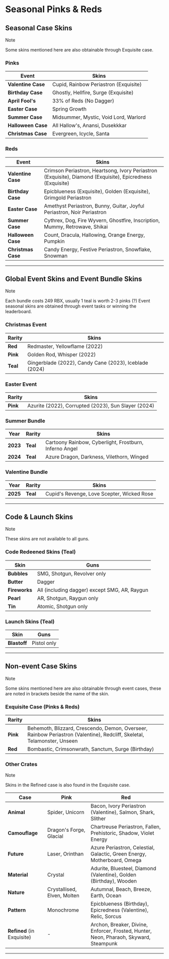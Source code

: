 # Seasonal Pinks & Reds

## Seasonal Case Skins

> [!NOTE]  
> Some skins mentioned here are also obtainable through Exquisite case.

### Pinks
| Event              | Skins                                      |
|-------------------|------------------------------------------|
| **Valentine Case** | Cupid, Rainbow Periastron (Exquisite)    |
| **Birthday Case**  | Ghostly, Hellfire, Surge (Exquisite)     |
| **April Fool's**   | 33% of Reds (No Dagger)                  |
| **Easter Case**    | Spring Growth                            |
| **Summer Case**    | Midsummer, Mystic, Void Lord, Warlord    |
| **Halloween Case** | All Hallow's, Anansi, Dusekkkar          |
| **Christmas Case** | Evergreen, Icycle, Santa                 |

### Reds
| Event              | Skins                                      |
|-------------------|------------------------------------------|
| **Valentine Case** | Crimson Periastron, Heartsong, Ivory Periastron (Exquisite), Diamond (Exquisite), Epicredness (Exquisite)            |
| **Birthday Case**  | Epicblueness (Exquisite), Golden (Exquisite), Grimgold Periastron                      |
| **Easter Case**    | Amethyst Periastron, Bunny, Guitar, Joyful Periastron, Noir Periastron |
| **Summer Case**    | Cythrex, Dog, Fire Wyvern, Ghostfire, Inscription, Mummy, Retrowave, Shikai |
| **Halloween Case** | Count, Dracula, Hallowing, Orange Energy, Pumpkin |
| **Christmas Case** | Candy Energy, Festive Periastron, Snowflake, Snowman |

---

## Global Event Skins and Event Bundle Skins

> [!NOTE]  
> Each bundle costs 249 RBX, usually 1 teal is worth 2-3 pinks (?)
> Event seasonal skins are obtained through event tasks or winning the leaderboard.

### Christmas Event
| Rarity  | Skins                                      |
|--------|------------------------------------------|
| **Red**  | Redmaster, Yellowflame (2022)                |
| **Pink** | Golden Rod, Whisper (2022)                   |
| **Teal**  | Gingerblade (2022), Candy Cane (2023), Iceblade (2024) |

### Easter Event
| Rarity  | Skins                                      |
|--------|------------------------------------------|
| **Pink** | Azurite (2022), Corrupted (2023), Sun Slayer (2024) |

### Summer Bundle
| Year  | Rarity  | Skins                                      |
|-------|-------|------------------------------------------|
| **2023**  | **Teal** | Cartoony Rainbow, Cyberlight, Frostburn, Inferno Angel |
| **2024**  | **Teal** | Azure Dragon, Darkness, Vilethorn, Winged |

### Valentine Bundle
| Year  | Rarity  | Skins                                      |
|-------|-------|------------------------------------------|
| **2025**  | **Teal** | Cupid's Revenge, Love Scepter, Wicked Rose |

---

## Code & Launch Skins

> [!NOTE]  
> These skins are not available to all guns.

### Code Redeened Skins (Teal)
| Skin       | Guns                                        |
|-----------|------------------------------------------|
| **Bubbles**   | SMG, Shotgun, Revolver only              |
| **Butter**    | Dagger                                    |
| **Fireworks** | All (including dagger) except SMG, AR, Raygun |
| **Pearl**     | AR, Shotgun, Raygun only                 |
| **Tin**       | Atomic, Shotgun only                     |

### Launch Skins (Teal)
| Skin     | Guns                |
|---------|--------------------|
| **Blastoff** | Pistol only        |

---

## Non-event Case Skins

> [!NOTE]  
> Some skins mentioned here are also obtainable through event cases, these are noted in brackets beside the name of the skin.

### Exquisite Case (Pinks & Reds)
| Rarity  | Skins                                      |
|-------|------------------------------------------|
| **Pink** | Behemoth, Blizzard, Crescendo, Demon, Overseer, Rainbow Periastron (Valentine), Redcliff, Skeletal, Telamonster, Unseen |
| **Red**  | Bombastic, Crimsonwrath, Sanctum, Surge (Birthday) |

### Other Crates

> [!NOTE]  
> Skins in the Refined case is also found in the Exquisite case.

| Case       | Pink                                       | Red                                       |
|------------|------------------------------------------|------------------------------------------|
| **Animal**  | Spider, Unicorn                         | Bacon, Ivory Periastron (Valentine), Salmon, Shark, Slither |
| **Camouflage** | Dragon's Forge, Glacial             | Chartreuse Periastron, Fallen, Prehistoric, Shadow, Violet Energy |
| **Future**  | Laser, Orinthan                         | Azure Periastron, Celestial, Galactic, Green Energy, Motherboard, Omega |
| **Material**| Crystal                                 | Adurite, Bluesteel, Diamond (Valentine), Golden (Birthday), Wooden |
| **Nature**  | Crystallised, Elven, Molten             | Autumnal, Beach, Breeze, Earth, Ocean   |
| **Pattern** | Monochrome                              | Epicblueness (Birthday), Epicredness (Valentine), Relic, Sorcus |
| **Refined** (in Exquisite) | -                                      | Archon, Breaker, Divine, Enforcer, Frosted, Hunter, Neon, Pharaoh, Skyward, Steampunk |

---
